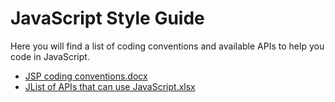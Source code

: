 # JavaScript Style Guide

Here you will find a list of coding conventions and available APIs to help you code in JavaScript.

- [JSP coding conventions.docx](./JavaScript_Coding_Conventions.docx?raw=true)
- [JList of APIs that can use JavaScript.xlsx](./JList_of_APIs_that_can_use_JavaScript.xlsx?raw=true)
